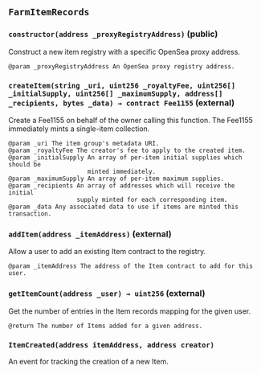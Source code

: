 ## `FarmItemRecords`






### `constructor(address _proxyRegistryAddress)` (public)

Construct a new item registry with a specific OpenSea proxy address.

    @param _proxyRegistryAddress An OpenSea proxy registry address.



### `createItem(string _uri, uint256 _royaltyFee, uint256[] _initialSupply, uint256[] _maximumSupply, address[] _recipients, bytes _data) → contract Fee1155` (external)

Create a Fee1155 on behalf of the owner calling this function. The Fee1155
    immediately mints a single-item collection.

    @param _uri The item group's metadata URI.
    @param _royaltyFee The creator's fee to apply to the created item.
    @param _initialSupply An array of per-item initial supplies which should be
                          minted immediately.
    @param _maximumSupply An array of per-item maximum supplies.
    @param _recipients An array of addresses which will receive the initial
                       supply minted for each corresponding item.
    @param _data Any associated data to use if items are minted this transaction.



### `addItem(address _itemAddress)` (external)

Allow a user to add an existing Item contract to the registry.

    @param _itemAddress The address of the Item contract to add for this user.



### `getItemCount(address _user) → uint256` (external)

Get the number of entries in the Item records mapping for the given user.

    @return The number of Items added for a given address.




### `ItemCreated(address itemAddress, address creator)`

An event for tracking the creation of a new Item.



